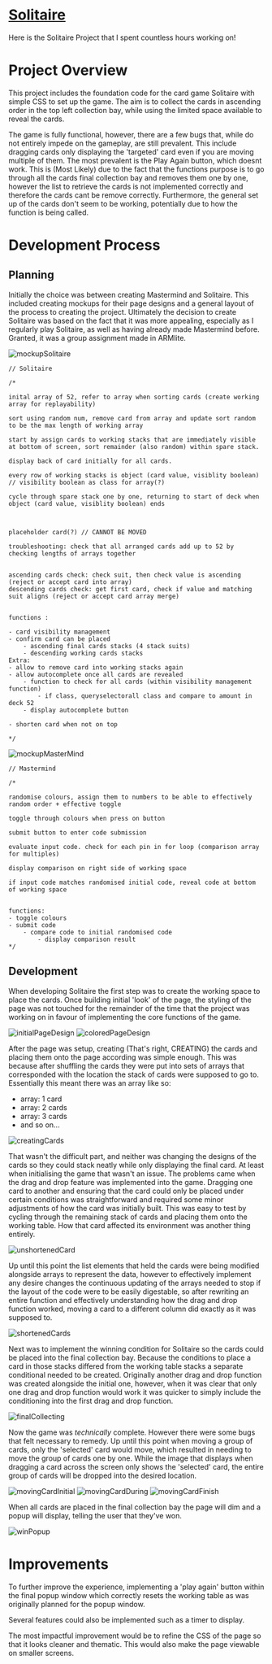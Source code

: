 # [Solitaire](https://AlliGrass.github.io/project1_Solitaire/)

Here is the Solitaire Project that I spent countless hours working on!

# Project Overview

This project includes the foundation code for the card game Solitaire with simple CSS to set up the game. The aim is to collect the cards in ascending order in the top left collection bay, while using the limited space available to reveal the cards.

The game is fully functional, however, there are a few bugs that, while do not entirely impede on the gameplay, are still prevalent. This include dragging cards only displaying the 'targeted' card even if you are moving multiple of them. The most prevalent is the Play Again button, which doesnt work. This is (Most Likely) due to the fact that the functions purpose is to go through all the cards final collection bay and removes them one by one, however the list to retrieve the cards is not implemented correctly and therefore the cards cant be remove correctly. Furthermore, the general set up of the cards don't seem to be working, potentially due to how the function is being called.

# Development Process
## Planning
Initially the choice was between creating Mastermind and Solitaire. This included creating mockups for their page designs and a general layout of the process to creating the project. Ultimately the decision to create Solitaire was based on the fact that it was more appealing, especially as I regularly play Solitaire, as well as having already made Mastermind before. Granted, it was a group assignment made in ARMlite.

![mockupSolitaire](./images/mockupSolitaire.png)
```
// Solitaire

/*
 
inital array of 52, refer to array when sorting cards (create working array for replayability)

sort using random num, remove card from array and update sort random to be the max length of working array

start by assign cards to working stacks that are immediately visible at bottom of screen, sort remainder (also random) within spare stack.

display back of card initially for all cards.

every row of working stacks is object (card value, visiblity boolean) // visibility boolean as class for array(?)

cycle through spare stack one by one, returning to start of deck when object (card value, visiblity boolean) ends



placeholder card(?) // CANNOT BE MOVED

troubleshooting: check that all arranged cards add up to 52 by checking lengths of arrays together


ascending cards check: check suit, then check value is ascending (reject or accept card into array) 
descending cards check: get first card, check if value and matching suit aligns (reject or accept card array merge)


functions :

- card visibility management
- confirm card can be placed
    - ascending final cards stacks (4 stack suits)
    - descending working cards stacks
Extra: 
- allow to remove card into working stacks again 
- allow autocomplete once all cards are revealed
    - function to check for all cards (within visibility management function)
        - if class, queryselectorall class and compare to amount in deck 52
    - display autocomplete button

- shorten card when not on top

*/
```
![mockupMasterMind](./images/mockupMasterMind.png)
```
// Mastermind

/* 

randomise colours, assign them to numbers to be able to effectively random order + effective toggle

toggle through colours when press on button

submit button to enter code submission

evaluate input code. check for each pin in for loop (comparison array for multiples)

display comparison on right side of working space

if input code matches randomised initial code, reveal code at bottom of working space


functions: 
- toggle colours
- submit code
    - compare code to initial randomised code
        - display comparison result
*/
```

<!-- planning screenshots + plan text -->

## Development
When developing Solitaire the first step was to create the working space to place the cards. Once building initial 'look' of the page, the styling of the page was not touched for the remainder of the time that the project was working on in favour of implementing the core functions of the game.

![initialPageDesign](./images/screenshot_development1.png)
![coloredPageDesign](./images/screenshot_development2.png)

After the page was setup, creating (That's right, CREATING) the cards and placing them onto the page according was simple enough. This was because after shuffling the cards they were put into sets of arrays that corresponded with the location the stack of cards were supposed to go to. Essentially this meant there was an array like so:
- array: 1 card
- array: 2 cards
- array: 3 cards
- and so on...

![creatingCards](./images/screenshot_development4.png)

That wasn't the difficult part, and neither was changing the designs of the cards so they could stack neatly while only displaying the final card. At least when initialising the game that wasn't an issue. The problems came when the drag and drop feature was implemented into the game. Dragging one card to another and ensuring that the card could only be placed under certain conditions was straightforward and required some minor adjustments of how the card was initially built. This was easy to test by cycling through the remaining stack of cards and placing them onto the working table. How that card affected its environment was another thing entirely.

![unshortenedCard](./images/screenshot_development5.png)

Up until this point the list elements that held the cards were being modified alongside arrays to represent the data, however to effectively implement any desire changes the continuous updating of the arrays needed to stop if the layout of the code were to be easily digestable, so after rewriting an entire function and effectively understanding how the drag and drop function worked, moving a card to a different column did exactly as it was supposed to.

![shortenedCards](./images/screenshot_development6.png)

Next was to implement the winning condition for Solitaire so the cards could be placed into the final collection bay. Because the conditions to place a card in those stacks differed from the working table stacks a separate conditional needed to be created. Originally another drag and drop function was created alongside the initial one, however, when it was clear that only one drag and drop function would work it was quicker to simply include the conditioning into the first drag and drop function.

![finalCollecting](./images/screenshot_development7.png)

Now the game was *technically* complete. However there were some bugs that felt necessary to remedy. Up until this point when moving a group of cards, only the 'selected' card would move, which resulted in needing to move the group of cards one by one. While the image that displays when dragging a card across the screen only shows the 'selected' card, the entire group of cards will be dropped into the desired location.

![movingCardInitial](./images/screenshot_movingCard1.png)
![movingCardDuring](./images/screenshot_movingCard2.png)
![movingCardFinish](./images/screenshot_movingCard3.png)


When all cards are placed in the final collection bay the page will dim and a popup will display, telling the user that they've won.

![winPopup](./images/screenshot_win.png)

# Improvements
To further improve the experience, implementing a 'play again' button within the final popup window which correctly resets the working table as was originally planned for the popup window.

Several features could also be implemented such as a timer to display.

The most impactful improvement would be to refine the CSS of the page so that it looks cleaner and thematic. This would also make the page viewable on smaller screens.
